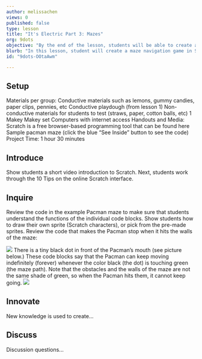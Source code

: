 ```yaml
---
author: melissachen
views: 0
published: false
type: lesson
title: "It's Electric Part 3: Mazes"
org: 9dots
objective: "By the end of the lesson, students will be able to create a basic computer program in Scratch involving multiple sprites (characters)."
blurb: "In this lesson, student will create a maze navigation game in Scratch."
id: "9dots-OOtaAwm"

---
```


## Setup
Materials per group:
Conductive materials such as lemons, gummy candies, paper clips, pennies, etc
Conductive playdough (from lesson 1)
Non-conductive materials for students to test (straws, paper, cotton balls, etc)
1 Makey Makey set
Computers with internet access
Handouts and Media:
Scratch is a free browser-based programming tool that can be found here
Sample pacman maze (click the blue “See Inside” button to see the code)
Project Time:
1 hour 30 minutes

## Introduce
Show students a short video introduction to Scratch.  Next, students work through the 10 Tips on the online Scratch interface.

## Inquire
Review the code in the example Pacman maze to make sure that students understand the functions of the individual code blocks. Show students how to draw their own sprite (Scratch characters), or pick from the pre-made sprites. 
Review the code that makes the Pacman stop when it hits the walls of the maze:

![](http://uploads.9dots.io/OOtb7tV_md.jpg) 
There is a tiny black dot in front of the Pacman’s mouth (see picture below.)  These code blocks say that the Pacman can keep moving indefinitely (forever) whenever the color black (the dot) is touching green (the maze path).  Note that the obstacles and the walls of the maze are not the same shade of green, so when the Pacman hits them, it cannot keep going.
![](http://uploads.9dots.io/OOtbCfK_md.jpg) 

## Innovate
New knowledge is used to create...

## Discuss
Discussion questions...
